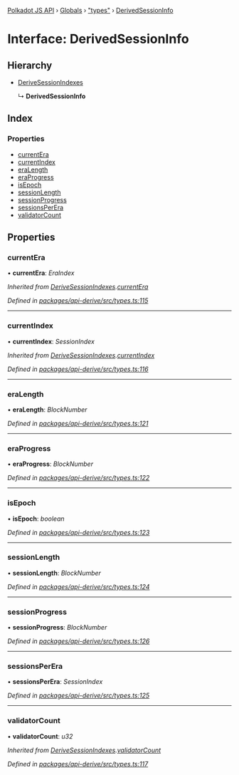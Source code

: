 [Polkadot JS API](../README.md) › [Globals](../globals.md) › ["types"](../modules/_types_.md) › [DerivedSessionInfo](_types_.derivedsessioninfo.md)

# Interface: DerivedSessionInfo

## Hierarchy

* [DeriveSessionIndexes](_types_.derivesessionindexes.md)

  ↳ **DerivedSessionInfo**

## Index

### Properties

* [currentEra](_types_.derivedsessioninfo.md#currentera)
* [currentIndex](_types_.derivedsessioninfo.md#currentindex)
* [eraLength](_types_.derivedsessioninfo.md#eralength)
* [eraProgress](_types_.derivedsessioninfo.md#eraprogress)
* [isEpoch](_types_.derivedsessioninfo.md#isepoch)
* [sessionLength](_types_.derivedsessioninfo.md#sessionlength)
* [sessionProgress](_types_.derivedsessioninfo.md#sessionprogress)
* [sessionsPerEra](_types_.derivedsessioninfo.md#sessionsperera)
* [validatorCount](_types_.derivedsessioninfo.md#validatorcount)

## Properties

###  currentEra

• **currentEra**: *EraIndex*

*Inherited from [DeriveSessionIndexes](_types_.derivesessionindexes.md).[currentEra](_types_.derivesessionindexes.md#currentera)*

*Defined in [packages/api-derive/src/types.ts:115](https://github.com/polkadot-js/api/blob/762b16ea13/packages/api-derive/src/types.ts#L115)*

___

###  currentIndex

• **currentIndex**: *SessionIndex*

*Inherited from [DeriveSessionIndexes](_types_.derivesessionindexes.md).[currentIndex](_types_.derivesessionindexes.md#currentindex)*

*Defined in [packages/api-derive/src/types.ts:116](https://github.com/polkadot-js/api/blob/762b16ea13/packages/api-derive/src/types.ts#L116)*

___

###  eraLength

• **eraLength**: *BlockNumber*

*Defined in [packages/api-derive/src/types.ts:121](https://github.com/polkadot-js/api/blob/762b16ea13/packages/api-derive/src/types.ts#L121)*

___

###  eraProgress

• **eraProgress**: *BlockNumber*

*Defined in [packages/api-derive/src/types.ts:122](https://github.com/polkadot-js/api/blob/762b16ea13/packages/api-derive/src/types.ts#L122)*

___

###  isEpoch

• **isEpoch**: *boolean*

*Defined in [packages/api-derive/src/types.ts:123](https://github.com/polkadot-js/api/blob/762b16ea13/packages/api-derive/src/types.ts#L123)*

___

###  sessionLength

• **sessionLength**: *BlockNumber*

*Defined in [packages/api-derive/src/types.ts:124](https://github.com/polkadot-js/api/blob/762b16ea13/packages/api-derive/src/types.ts#L124)*

___

###  sessionProgress

• **sessionProgress**: *BlockNumber*

*Defined in [packages/api-derive/src/types.ts:126](https://github.com/polkadot-js/api/blob/762b16ea13/packages/api-derive/src/types.ts#L126)*

___

###  sessionsPerEra

• **sessionsPerEra**: *SessionIndex*

*Defined in [packages/api-derive/src/types.ts:125](https://github.com/polkadot-js/api/blob/762b16ea13/packages/api-derive/src/types.ts#L125)*

___

###  validatorCount

• **validatorCount**: *u32*

*Inherited from [DeriveSessionIndexes](_types_.derivesessionindexes.md).[validatorCount](_types_.derivesessionindexes.md#validatorcount)*

*Defined in [packages/api-derive/src/types.ts:117](https://github.com/polkadot-js/api/blob/762b16ea13/packages/api-derive/src/types.ts#L117)*
